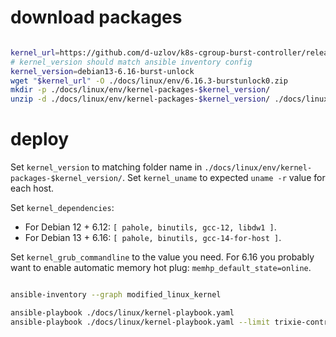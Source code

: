 
# download packages

```bash

kernel_url=https://github.com/d-uzlov/k8s-cgroup-burst-controller/releases/download/kernel-debian-13-6.16/6.16.3-burstunlock0.zip
# kernel_version should match ansible inventory config
kernel_version=debian13-6.16-burst-unlock
wget "$kernel_url" -O ./docs/linux/env/6.16.3-burstunlock0.zip
mkdir -p ./docs/linux/env/kernel-packages-$kernel_version/
unzip -d ./docs/linux/env/kernel-packages-$kernel_version/ ./docs/linux/env/6.16.3-burstunlock0.zip

```

# deploy

Set `kernel_version` to matching folder name in `./docs/linux/env/kernel-packages-$kernel_version/`.
Set `kernel_uname` to expected `uname -r` value for each host.

Set `kernel_dependencies`:
- For Debian 12 + 6.12: `[ pahole, binutils, gcc-12, libdw1 ]`.
- For Debian 13 + 6.16: `[ pahole, binutils, gcc-14-for-host ]`.

Set `kernel_grub_commandline` to the value you need.
For 6.16 you probably want to enable automatic memory hot plug: `memhp_default_state=online`.

```bash

ansible-inventory --graph modified_linux_kernel

ansible-playbook ./docs/linux/kernel-playbook.yaml
ansible-playbook ./docs/linux/kernel-playbook.yaml --limit trixie-control-plane-1

```
